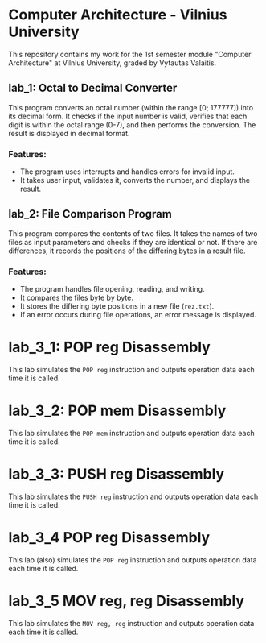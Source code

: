 # Computer Architecture - Vilnius University

This repository contains my work for the 1st semester module "Computer Architecture" at Vilnius University, graded by Vytautas Valaitis.

## lab_1: Octal to Decimal Converter

This program converts an octal number (within the range [0; 177777]) into its decimal form. It checks if the input number is valid, verifies that each digit is within the octal range (0-7), and then performs the conversion. The result is displayed in decimal format.

### Features:
- The program uses interrupts and handles errors for invalid input.
- It takes user input, validates it, converts the number, and displays the result.

## lab_2: File Comparison Program

This program compares the contents of two files. It takes the names of two files as input parameters and checks if they are identical or not. If there are differences, it records the positions of the differing bytes in a result file.

### Features:
- The program handles file opening, reading, and writing.
- It compares the files byte by byte.
- It stores the differing byte positions in a new file (`rez.txt`).
- If an error occurs during file operations, an error message is displayed.

# lab_3_1: POP reg Disassembly
This lab simulates the `POP reg` instruction and outputs operation data each time it is called.

# lab_3_2: POP mem Disassembly
This lab simulates the `POP mem` instruction and outputs operation data each time it is called.

# lab_3_3: PUSH reg Disassembly
This lab simulates the `PUSH reg` instruction and outputs operation data each time it is called.

# lab_3_4 POP reg Disassembly
This lab (also) simulates the `POP reg` instruction and outputs operation data each time it is called.

# lab_3_5 MOV reg, reg Disassembly
This lab simulates the `MOV reg, reg` instruction and outputs operation data each time it is called.






